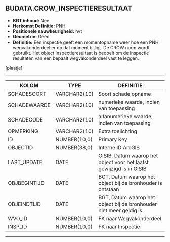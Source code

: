 ﻿## BUDATA.CROW_INSPECTIERESULTAAT


* __BGT inhoud:__ Nee
* __Herkomst Definitie:__ PNH
* __Positionele nauwkeurigheid:__ nvt
* __Geometrie:__ Geen
* __Definitie:__ Een inspectie geeft een momentopname weer hoe een PNH wegvakonderdeel er op dat moment bijligt. De
CROW norm wordt gebruikt. Het object Inspectieresultaat is bedoelt om de inspectie resultaten van een bepaalt
wegvakonderdeel vast te leggen.

[plaatje]

***

|KOLOM                               |TYPE              |DEFINITIE|
|------                              |----              |-----    |
|SCHADESOORT                         |VARCHAR2(10)      |Soort schade opname|
|SCHADEWAARDE                        |VARCHAR2(10)      |numerieke waarde, indien van toepassing|
|SCHADECODE                          |VARCHAR2(10)      |alfanumerieke waarde, indien van toepassing|
|OPMERKING                           |VARCHAR2(10)      |Extra toelichting|
|ID                                  |NUMBER(10,0)      |Primary Key|
|OBJECTID                            |NUMBER(38,0)      |Interne ID ArcGIS|
|LAST_UPDATE                         |DATE              |GISIB, Datum waarop het object voor het laatst gewijzigd is in GISIB|
|OBJBEGINTIJD                        |DATE              |BGT, Datum waarop het object bij de bronhouder is ontstaan|
|OBJEINDTIJD                         |DATE              |BGT, Datum waarop het object bij de bronhouder niet meer geldig is|
|WVO_ID                              |NUMBER(10,0)      |FK naar Wegvakonderdeel|
|INSP_ID                             |NUMBER(10,0)      |FK naar Inspectie|


***

